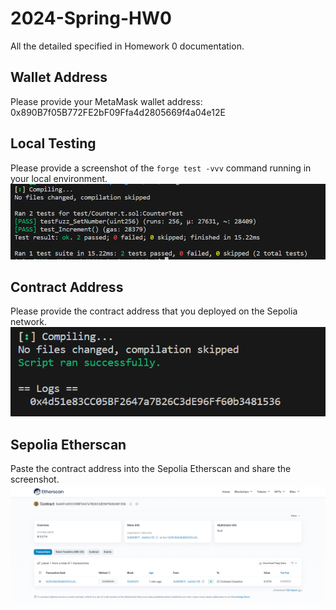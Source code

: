 # 2024-Spring-HW0

All the detailed specified in Homework 0 documentation.

## Wallet Address
Please provide your MetaMask wallet address:
0x890B7f05B772FE2bF09Ffa4d2805669f4a04e12E
## Local Testing
Please provide a screenshot of the `forge test -vvv` command running in your local environment.
![alt text](image.png)
## Contract Address
Please provide the contract address that you deployed on the Sepolia network.
![alt text](image-2.png)
## Sepolia Etherscan
Paste the contract address into the Sepolia Etherscan and share the screenshot.
![alt text](image-3.png)